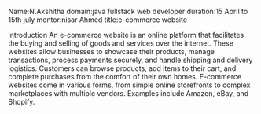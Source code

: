 Name:N.Akshitha 
domain:java fullstack web developer 
duration:15 April to 15th july
mentor:nisar Ahmed
title:e-commerce website

introduction 
An e-commerce website is an online platform that facilitates the buying and selling of goods and services over the internet. These websites allow businesses to showcase their products, manage transactions, process payments securely, and handle shipping and delivery logistics. Customers can browse products, add items to their cart, and complete purchases from the comfort of their own homes. E-commerce websites come in various forms, from simple online storefronts to complex marketplaces with multiple vendors. Examples include Amazon, eBay, and Shopify.
